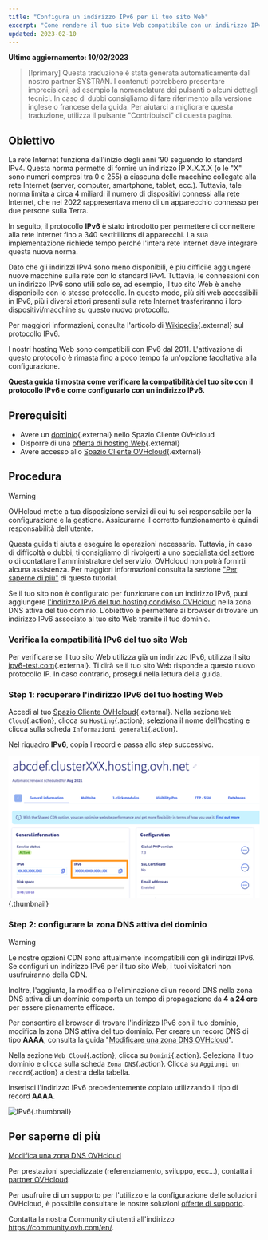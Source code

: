 ```yaml
---
title: "Configura un indirizzo IPv6 per il tuo sito Web"
excerpt: "Come rendere il tuo sito Web compatibile con un indirizzo IPv6"
updated: 2023-02-10
---
```


**Ultimo aggiornamento: 10/02/2023**

> [!primary]
> Questa traduzione è stata generata automaticamente dal nostro partner SYSTRAN. I contenuti potrebbero presentare imprecisioni, ad esempio la nomenclatura dei pulsanti o alcuni dettagli tecnici. In caso di dubbi consigliamo di fare riferimento alla versione inglese o francese della guida. Per aiutarci a migliorare questa traduzione, utilizza il pulsante "Contribuisci" di questa pagina.
>

## Obiettivo

La rete Internet funziona dall'inizio degli anni '90 seguendo lo standard IPv4. Questa norma permette di fornire un indirizzo IP X.X.X.X (o le "X" sono numeri compresi tra 0 e 255) a ciascuna delle macchine collegate alla rete Internet (server, computer, smartphone, tablet, ecc.). Tuttavia, tale norma limita a circa 4 miliardi il numero di dispositivi connessi alla rete Internet, che nel 2022 rappresentava meno di un apparecchio connesso per due persone sulla Terra.

In seguito, il protocollo **IPv6** è stato introdotto per permettere di connettere alla rete Internet fino a 340 sextitillions di apparecchi. La sua implementazione richiede tempo perché l'intera rete Internet deve integrare questa nuova norma. 

Dato che gli indirizzi IPv4 sono meno disponibili, è più difficile aggiungere nuove macchine sulla rete con lo standard IPv4. Tuttavia, le connessioni con un indirizzo IPv6 sono utili solo se, ad esempio, il tuo sito Web è anche disponibile con lo stesso protocollo. In questo modo, più siti web accessibili in IPv6, più i diversi attori presenti sulla rete Internet trasferiranno i loro dispositivi/macchine su questo nuovo protocollo.

Per maggiori informazioni, consulta l'articolo di [Wikipedia](https://it.wikipedia.org/wiki/IPv6){.external} sul protocollo IPv6.

I nostri hosting Web sono compatibili con IPv6 dal 2011. L'attivazione di questo protocollo è rimasta fino a poco tempo fa un'opzione facoltativa alla configurazione. 

**Questa guida ti mostra come verificare la compatibilità del tuo sito con il protocollo IPv6 e come configurarlo con un indirizzo IPv6.**

## Prerequisiti

- Avere un [dominio](https://www.ovhcloud.com/it/domains/){.external} nello Spazio Cliente OVHcloud
- Disporre di una [offerta di hosting Web](https://www.ovhcloud.com/it/web-hosting/){.external}
- Avere accesso allo [Spazio Cliente OVHcloud](https://www.ovh.com/auth/?action=gotomanager&from=https://www.ovh.it/&ovhSubsidiary=it){.external}

## Procedura

> [!warning]
>
> OVHcloud mette a tua disposizione servizi di cui tu sei responsabile per la configurazione e la gestione. Assicurarne il corretto funzionamento è quindi responsabilità dell'utente.
> 
> Questa guida ti aiuta a eseguire le operazioni necessarie. Tuttavia, in caso di difficoltà o dubbi, ti consigliamo di rivolgerti a uno [specialista del settore](https://partner.ovhcloud.com/it/) o di contattare l'amministratore del servizio. OVHcloud non potrà fornirti alcuna assistenza. Per maggiori informazioni consulta la sezione ["Per saperne di più"](#go-further) di questo tutorial.
> 

Se il tuo sito non è configurato per funzionare con un indirizzo IPv6, puoi aggiungere [l'indirizzo IPv6 del tuo hosting condiviso OVHcloud](/pages/web/hosting/clusters_and_shared_hosting_IP) nella zona DNS attiva del tuo dominio. L'obiettivo è permettere ai browser di trovare un indirizzo IPv6 associato al tuo sito Web tramite il tuo dominio.

### Verifica la compatibilità IPv6 del tuo sito Web

Per verificare se il tuo sito Web utilizza già un indirizzo IPv6, utilizza il sito [ipv6-test.com](https://ipv6-test.com/validate.php){.external}. Ti dirà se il tuo sito Web risponde a questo nuovo protocollo IP. In caso contrario, prosegui nella lettura della guida.

### Step 1: recuperare l'indirizzo IPv6 del tuo hosting Web

Accedi al tuo [Spazio Cliente OVHcloud](https://www.ovh.com/auth/?action=gotomanager&from=https://www.ovh.it/&ovhSubsidiary=it){.external}. Nella sezione `Web Cloud`{.action}, clicca su `Hosting`{.action}, seleziona il nome dell'hosting e clicca sulla scheda `Informazioni generali`{.action}.

Nel riquadro **IPv6**, copia l'record e passa allo step successivo.

![IPv6](images/ipv6_01.png){.thumbnail}

### Step 2: configurare la zona DNS attiva del dominio

> [!warning]
>
> Le nostre opzioni CDN sono attualmente incompatibili con gli indirizzi IPv6. Se configuri un indirizzo IPv6 per il tuo sito Web, i tuoi visitatori non usufruiranno della CDN.
>
> Inoltre, l'aggiunta, la modifica o l'eliminazione di un record DNS nella zona DNS attiva di un dominio comporta un tempo di propagazione da **4 a 24 ore** per essere pienamente efficace.
>

Per consentire al browser di trovare l'indirizzo IPv6 con il tuo dominio, modifica la zona DNS attiva del tuo dominio. Per creare un record DNS di tipo **AAAA**, consulta la guida "[Modificare una zona DNS OVHcloud](/pages/web/domains/dns_zone_edit#modifica-la-zona-dns-ovhcloud-del-dominio)".

Nella sezione `Web Cloud`{.action}, clicca su `Domini`{.action}. Seleziona il tuo dominio e clicca sulla scheda `Zona DNS`{.action}. Clicca su `Aggiungi un record`{.action} a destra della tabella. 

Inserisci l'indirizzo IPv6 precedentemente copiato utilizzando il tipo di record **AAAA**.

![IPv6](images/ipv6_02.png){.thumbnail}

## Per saperne di più <a name="go-further"></a>

[Modifica una zona DNS OVHcloud](/pages/web/domains/dns_zone_edit#modifica-la-zona-dns-ovhcloud-del-dominio)

Per prestazioni specializzate (referenziamento, sviluppo, ecc...), contatta i [partner OVHcloud](https://partner.ovhcloud.com/it/).

Per usufruire di un supporto per l'utilizzo e la configurazione delle soluzioni OVHcloud, è possibile consultare le nostre soluzioni [offerte di supporto](https://www.ovhcloud.com/it/support-levels/).

Contatta la nostra Community di utenti all'indirizzo <https://community.ovh.com/en/>.